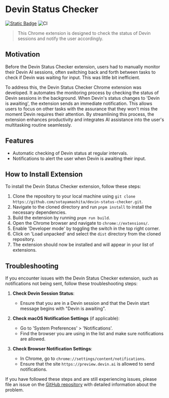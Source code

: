 # Devin Status Checker

[![Static Badge](https://img.shields.io/badge/Build%20with%20Devin-8A2BE2)](https://www.cognition-labs.com/introducing-devin) ![CI](https://github.com/sotayamashita/devin-status-checker/actions/workflows/ci.yml/badge.svg)

> This Chrome extension is designed to check the status of Devin sessions and notify the user accordingly.

## Motivation

Before the Devin Status Checker extension, users had to manually monitor their Devin AI sessions, often switching back and forth between tasks to check if Devin was waiting for input. This was little bit inefficient.

To address this, the Devin Status Checker Chrome extension was developed. It automates the monitoring process by checking the status of Devin sessions in the background. When Devin's status changes to 'Devin is awaiting', the extension sends an immediate notification. This allows users to focus on other tasks with the assurance that they won't miss the moment Devin requires their attention. By streamlining this process, the extension enhances productivity and integrates AI assistance into the user's multitasking routine seamlessly.

## Features

- Automatic checking of Devin status at regular intervals.
- Notifications to alert the user when Devin is awaiting their input.

## How to Install Extension

To install the Devin Status Checker extension, follow these steps:

1. Clone the repository to your local machine using `git clone https://github.com/sotayamashita/devin-status-checker.git`.
2. Navigate to the cloned directory and run `pnpm install` to install the necessary dependencies.
3. Build the extension by running `pnpm run build`.
4. Open the Chrome browser and navigate to `chrome://extensions/`.
5. Enable 'Developer mode' by toggling the switch in the top right corner.
6. Click on 'Load unpacked' and select the `dist` directory from the cloned repository.
7. The extension should now be installed and will appear in your list of extensions.

## Troubleshooting

If you encounter issues with the Devin Status Checker extension, such as notifications not being sent, follow these troubleshooting steps:

1. **Check Devin Session Status**:
   - Ensure that you are in a Devin session and that the Devin start message begins with "Devin is awaiting".

2. **Check macOS Notification Settings** (if applicable):
   - Go to 'System Preferences' > 'Notifications'.
   - Find the browser you are using in the list and make sure notifications are allowed.

3. **Check Browser Notification Settings**:
   - In Chrome, go to `chrome://settings/content/notifications`.
   - Ensure that the site `https://preview.devin.ai` is allowed to send notifications.

If you have followed these steps and are still experiencing issues, please file an issue on the [GitHub repository](https://github.com/sotayamashita/devin-status-checker/issues) with detailed information about the problem.
